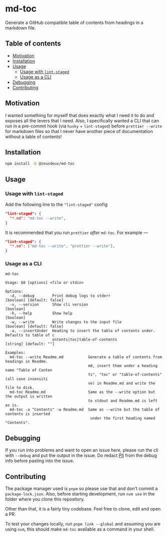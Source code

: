 # md-toc

Generate a GitHub compatible table of contents from headings in a markdown file.

## Table of contents

- [Motivation](#motivation)
- [Installation](#installation)
- [Usage](#usage)
  - [Usage with `lint-staged`](#usage-with-lint-staged)
  - [Usage as a CLI](#usage-as-a-cli)
- [Debugging](#debugging)
- [Contributing](#contributing)

## Motivation

I wanted something for myself that does exactly what I need it to do and exposes all the levers that
I need. Also, I specifically wanted a CLI that can run in a pre-commit hook (via `husky` +
`lint-staged`) before `prettier --write` for markdown files so that I never have another piece of
documentation without a table of contents!

## Installation

```sh
npm install -D @zeusdeux/md-toc
```

## Usage

### Usage with `lint-staged`

Add the following line to the `"lint-staged"` config

```json
"lint-staged": {
  "*.md": "md-toc --write",
}
```

It is recommended that you run `prettier` _after_ `md-toc`. For example —

```json
"lint-staged": {
  "*.md": ["md-toc --write", "prettier --write"],
}
```

### Usage as a CLI

    md-toc

    Usage: $0 [options] <file or stdin>

    Options:
      -d, --debug        Print debug logs to stderr                 [boolean] [default: false]
      -v, --version      Show cli version                                            [boolean]
      -h, --help         Show help                                                   [boolean]
      -w, --write        Write changes to the input file            [boolean] [default: false]
      -a, --insertUnder  Heading to insert the table of contents under. Defaults to table of c
                         ontents|toc|table-of-contents                  [string] [default: ""]

    Examples:
      md-toc --write Readme.md           Generate a table of contents from headings in Readme.
                                         md, insert them under a heading name "Table of Conten
                                         ts", "toc" or "table-of-contents" (all case insensiti
                                         ve) in Readme.md and write the file to disk.
      md-toc Readme.md                   Same as the --write option but the output is written
                                         to stdout and Readme.md is left as is.
      md-toc -a "Contents" -w Readme.md  Same as --write but the table of contents is inserted
                                          under the first heading named "Contents".

## Debugging

If you run into problems and want to open an issue here, please run the cli with `--debug` and put
the output in the issue. Do redact [PII](https://en.wikipedia.org/wiki/Personal_data) from the debug
info before pasting into the issue.

## Contributing

The package manager used is `pnpm` so please use that and don't commit a `package-lock.json`. Also,
before starting development, run `nvm use` in the folder where you clone this repository.

Other than that, it is a fairly tiny codebase. Feel free to clone, edit and open a PR.

To test your changes locally, run `pnpm link --global` and assuming you are using `nvm`, this should
make `md-toc` available as a command in your shell.
